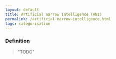 ```yaml
---
layout: default
title: Artificial narrow intelligence (ANI)
permalink: /artificial-narrow-intelligence.html
tags: categorisation
---
```


### Definition

> "TODO"
